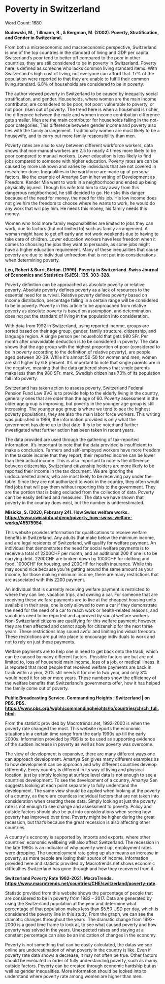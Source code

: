# Poverty in Switzerland
Word Count: 1680

**Budowski, M., Tillmann, R., & Bergman, M. (2002). Poverty, Stratification, and Gender in Switzerland.**
  
From both a microeconomic and macroeconomic perspective, Switzerland is one of the top countries in the standard of living and GDP per capita. Switzerland’s poor tend to better off compared to the poor in other countries, they are still considered to be in poverty in Switzerland. Poverty here is defined as someone who lacks common living standard items. With Switzerland's high cost of living, not everyone can afford that. 17% of the population were reported to that they are unable to fulfill their common living standard. 6.8% of households are considered to be in poverty.
  
  The author viewed poverty in Switzerland to be caused by inequality social stratification, and gender. Households, where women are the main income contributor, are considered to be poor, not poor: vulnerable to poverty, or not poor: risen out of poverty. The trend here is when a household is richer, the difference between the male and women income contribution difference gets smaller. Men are the main contributor for households falling in the not-poor categories. This difference between gender income and poverty also ties with the family arrangement. Traditionally women are most likely to be a housewife, and to carry out more family responsibility than men. 
  
  Poverty rates are also to vary between different workforce workers, data shows that non-manual workers are 2.5 to nearly 4 times more likely to be poor compared to manual workers. Lower education is less likely to find jobs compared to someone with higher education. Poverty rates are can be caused by more unknown and varies by individuals that are not covered in researcher done. 
Inequalities in the workforce are made up of personal factors, like the example of Amartya Sen in her writing of Development as Freedom.  Kander Mia went to work in a neighborhood and ended up being physically injured. Though his wife told him to stay away from this dangerous neighborhood, he still decided to go. He risks this danger because of the need for money, the need for this job. His low income does not give him the freedom to choose where he wants to work, he would do any work that will pay him. He needs this money, his family needs this money.
  
  Women who hold more family responsibilities are limited to jobs they can work, due to factors (but not limited to) such as family arrangement. A woman might have to get off early and not work weekends due to having to take care of children. Lower education workers have less freedom when it comes to choosing the jobs they want to persuade, as some jobs might have a higher education requirement. Many of these inequalities that cause poverty are due to individual unfreedom that is not put into considerations when determining poverty. 
  
**Leu, Robert & Burri, Stefan. (1999). Poverty in Switzerland. Swiss Journal of Economics and Statistics (SJES). 135. 303-328.**
  
  Poverty definition can be approached as absolute poverty or relative poverty. Absolute poverty defines poverty as a lack of resources to the essential need for survival. Relative poverty defines poverty based on income distribution, percentage falling in a certain range will be considered to be in poverty. Poverty in this article to be approached from relative poverty as absolute poverty is based on assumption, and determination does not put the standard of living in the population into consideration.
  
  With data from 1992 in Switzerland, using reported income, groups are sorted based on their age group, gender, family structure, citizenship, and language region. A single person per household that gets 980 SFr. Per month after unavoidable deduction is to be considered in poverty. The data shows that the age group with the highest proportion of poor (considered to be in poverty according to the definition of relative poverty), are people aged between 30-39. While it's almost 50-50 for women and men, women are still higher by 6.8 percent. It’s important to note that single parents are in the negative, meaning that the data gathered shows that single parents make less than the 980 SFr. mark. Swedish citizen has 73% of its population fall into poverty. 
  
  Switzerland has taken action to assess poverty, Switzerland Federal Pension Fund Law BVG is to provide help to the elderly living in the country, generally ones that are older than the age of 60. Poverty assessment in the older age group is improving, but poverty in the younger age group is still increasing. The younger age group is where we tend to see the highest poverty populations, they are also the main labor force workers.  This writing was published in 1999, the information provided is only what the government has done up to that date. It is to be noted and further investigated what further action has been taken in recent years.  
  
  The data provided are used through the gathering of tax-reported information. It’s important to note that the data provided is insufficient to make a conclusion. Farmers and self-employed workers have more freedom in the taxable income that they report, their reported income can be lower than their actual income. This is also important to note is the difference between citizenship, Switzerland citizenship holders are more likely to be reported their income in the tax document. We are ignoring the undocumented aliens, who are most likely to be receiving pay under the table. Since they are not authorized to work in the country, they often would find jobs that will pay them without reporting this to the government.  They are the portion that is being excluded from the collection of data.  Poverty can’t be easily defined and measured. The data we have shown that poverty in the country does exist, but the number is underestimated. 

**Misicka, S. (2020, February 24). How Swiss welfare works. https://www.swissinfo.ch/eng/poverty_how-swiss-welfare-works/45575954.**
  
  This website provides information for qualifications to receive welfare benefits in Switzerland. Any adults that make below the minimum income, and are legal residents of Switzerland, will qualify for welfare payment. An individual that demonstrates the need for social welfare payments is to receive a total of 2200CHF per month, and an additional 200 if one is to be carrying debt. 2200CHF are broken down by 1000CHF for clothing and food, 1000CHF for housing, and 200CHF for health insurance. While this may sound nice because you’re getting around the same amount as your income, for those making minimum income, there are many restrictions that are associated with this 2200 payment. 
  
  An individual that is currently receiving welfare payment is restricted to where they can live, vacation trips, and owning a car. For someone that are receiving these welfare payments are to live at the cheapest housing units available in their area, one is only allowed to own a car if they demonstrate the need for the need of a car to reach work or health-related reasons, and vacations need to be reported and approved by social welfare workers. Non-Switzerland citizens are qualifying for this welfare payment; however, they are then affected and cannot apply for citizenship for the next three years. These restrictions may sound awful and limiting individual freedom. These restrictions are put into place to encourage individuals to work and not to rely on just these payments. 
  
  Welfare payments are to help one in need to get back onto the track, which can be caused by many different factors. Possible factors are but are not limited to, loss of household main income, loss of a job, or medical illness. It is reported that most people that received welfare payments are back in track within a year, 20% still needs it for one to two year, and only 8% would need it for six or more years. These numbers show the efficiency of the welfare benefits that Switzerland's governments offer, how it has helped the family come out of poverty. 

**Public Broadcasting Service. Commanding Heights : Switzerland | on PBS. PBS. https://www.pbs.org/wgbh/commandingheights/lo/countries/ch/ch_full.html.** 
 
 From the statistic provided by Macrotrends.net, 1992-2000 is when the poverty rate changed the most. This website reports the economic situations in a certain time range from the early 1990s up till the early 2000s. Information provided by PBS is to be used as supporting evidence of the sudden increase in poverty as well as how poverty was overcome. 
  
  The view of development is expansive, there are many different ways one can approach development. Amartya Sen gives many different examples as to how development can be approach and why different countries develop differently. Every country is different in its way of living and physical location, just by simply looking at surface level data is not enough to see a countries development. To see the development of a country, Amartya Sen suggests looking at each point separately to fully understand the development. The same view should be applied when looking at the poverty of a country, as there are countless individual factors that are not taken into consideration when creating these data. Simply looking at just the poverty rate is not enough to see change and assessment to poverty. Policy and outside factors should also be put into considerations when seeing how poverty has improved over time. Poverty might be higher during the great recession, but that’s because the great recession is also affecting other countries.
  
  A country's economy is supported by imports and exports, where other countries' economic wellbeing will also affect Switzerland. The recession in the late 1990s is an indicator of why poverty went up, employment rates were dropping. The unemployment rate going up also means an increase in poverty, as more people are losing their source of income. Information provided here and statistic provided by Macrotrends.net shows economic difficulties Switzerland has gone through and how they recovered from it.
  
**Switzerland Poverty Rate 1982-2021. MacroTrends. https://www.macrotrends.net/countries/CHE/switzerland/poverty-rate.**
  
  Statistic provided from this website shows the percentage of people that are considered to be in poverty from 1982 – 2017. Data are generated by using the Switzerland population at the year and determine what percentage of that population makes less than $5.50 USD per day, which is considered the poverty line in this study. From the graph, we can see the dramatic changes throughout the years. The dramatic change from 1992-2000 is a good time frame to look at, to see what caused poverty and how poverty was solved in the years. Unexpected raises and staying at a constant percentage can also be an indication of changes in the economy.

Poverty is not something that can be easily calculated, the datas we see online are underestimation of what poverty in the country is like. Even if poverty rate data shows a decrease, it may not often be true. Other factors should be eveluated in order of fully understanding poverty, such as mamy outside factors. Poverty can be created through economic hardship but as well as gender inequalities. More information should be looked into to understand where poverty rate among women are higher than men. 

